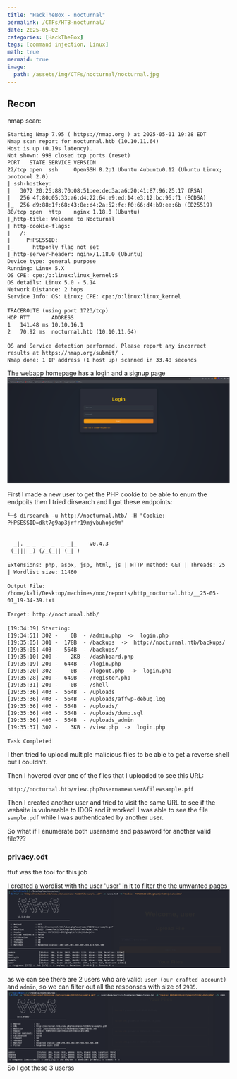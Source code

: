 ```yaml
---
title: "HackTheBox - nocturnal"
permalink: /CTFs/HTB-nocturnal/
date: 2025-05-02
categories: [HackTheBox]
tags: [command injection, Linux]
math: true
mermaid: true
image:
  path: /assets/img/CTFs/nocturnal/nocturnal.jpg
---
```


## Recon

nmap scan:
```
Starting Nmap 7.95 ( https://nmap.org ) at 2025-05-01 19:28 EDT
Nmap scan report for nocturnal.htb (10.10.11.64)
Host is up (0.19s latency).
Not shown: 998 closed tcp ports (reset)
PORT   STATE SERVICE VERSION
22/tcp open  ssh     OpenSSH 8.2p1 Ubuntu 4ubuntu0.12 (Ubuntu Linux; protocol 2.0)
| ssh-hostkey: 
|   3072 20:26:88:70:08:51:ee:de:3a:a6:20:41:87:96:25:17 (RSA)
|   256 4f:80:05:33:a6:d4:22:64:e9:ed:14:e3:12:bc:96:f1 (ECDSA)
|_  256 d9:88:1f:68:43:8e:d4:2a:52:fc:f0:66:d4:b9:ee:6b (ED25519)
80/tcp open  http    nginx 1.18.0 (Ubuntu)
|_http-title: Welcome to Nocturnal
| http-cookie-flags: 
|   /: 
|     PHPSESSID: 
|_      httponly flag not set
|_http-server-header: nginx/1.18.0 (Ubuntu)
Device type: general purpose
Running: Linux 5.X
OS CPE: cpe:/o:linux:linux_kernel:5
OS details: Linux 5.0 - 5.14
Network Distance: 2 hops
Service Info: OS: Linux; CPE: cpe:/o:linux:linux_kernel

TRACEROUTE (using port 1723/tcp)
HOP RTT       ADDRESS
1   141.48 ms 10.10.16.1
2   70.92 ms  nocturnal.htb (10.10.11.64)

OS and Service detection performed. Please report any incorrect results at https://nmap.org/submit/ .
Nmap done: 1 IP address (1 host up) scanned in 33.48 seconds
```
The webapp homepage has a login and a signup page
![image](/assets/img/CTFs/nocturnal/homepage.png)

First I made a new user to get the PHP cookie to be able to enum the endpoits then I tried dirsearch and I got these endpoints:
```
└─$ dirsearch -u http://nocturnal.htb/ -H "Cookie: PHPSESSID=dkt7g9ap3jrfr19mjvbuhojd9m"


  _|. _ _  _  _  _ _|_    v0.4.3                                                                                                                                                                                                                             
 (_||| _) (/_(_|| (_| )                                                                                                                                                                                                                                      
                                                                                                                                                                                                                                                             
Extensions: php, aspx, jsp, html, js | HTTP method: GET | Threads: 25 | Wordlist size: 11460

Output File: /home/kali/Desktop/machines/noc/reports/http_nocturnal.htb/__25-05-01_19-34-39.txt

Target: http://nocturnal.htb/

[19:34:39] Starting:                                                                                                                                                                                                                                         
[19:34:51] 302 -    0B  - /admin.php  ->  login.php                         
[19:35:05] 301 -  178B  - /backups  ->  http://nocturnal.htb/backups/       
[19:35:05] 403 -  564B  - /backups/                                         
[19:35:10] 200 -    2KB - /dashboard.php                                    
[19:35:19] 200 -  644B  - /login.php                                        
[19:35:20] 302 -    0B  - /logout.php  ->  login.php                        
[19:35:28] 200 -  649B  - /register.php                                     
[19:35:31] 200 -    0B  - /shell                                            
[19:35:36] 403 -  564B  - /uploads                                          
[19:35:36] 403 -  564B  - /uploads/affwp-debug.log                          
[19:35:36] 403 -  564B  - /uploads/                                         
[19:35:36] 403 -  564B  - /uploads/dump.sql                                 
[19:35:36] 403 -  564B  - /uploads_admin                                    
[19:35:37] 302 -    3KB - /view.php  ->  login.php                          
                                                                             
Task Completed  
```
I then tried to upload multiple malicious files to be able to get a reverse shell but I couldn't.

Then I hovered over one of the files that I uploaded to see this URL:
```
http://nocturnal.htb/view.php?username=user&file=sample.pdf
```
Then I created another user and tried to visit the same URL to see if the website is vulnerable to IDOR and it worked! I was able to see the file `sample.pdf` while I was authenticated by another user.

So what if I enumerate both username and password for another valid file???

### privacy.odt
ffuf was the tool for this job

I created a wordlist with the user 'user' in it to filter the the unwanted pages
![image](/assets/img/CTFs/nocturnal/names1.png)

as we can see there are 2 users who are valid: `user (our crafted account)` and `admin`, so we can filter out all the responses with size of `2985`.
![image](/assets/img/CTFs/nocturnal/names2.png)
So I got these 3 userss
